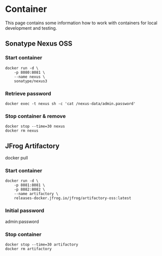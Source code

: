 # Container

This page contains some information how to work with containers for local development
and testing.

## Sonatype Nexus OSS

### Start container
```
docker run -d \
    -p 8080:8081 \
    --name nexus \
    sonatype/nexus3
```

### Retrieve password
`docker exec -t nexus sh -c 'cat /nexus-data/admin.password'`

### Stop container & remove
```
docker stop --time=30 nexus
docker rm nexus
```


## JFrog Artifactory

docker pull 

### Start container
```
docker run -d \
    -p 8081:8081 \
    -p 8082:8082 \
    --name artifactory \
    releases-docker.jfrog.io/jfrog/artifactory-oss:latest
```

### Initial password
admin:password

### Stop container
``` 
docker stop --time=30 artifactory
docker rm artifactory
```

